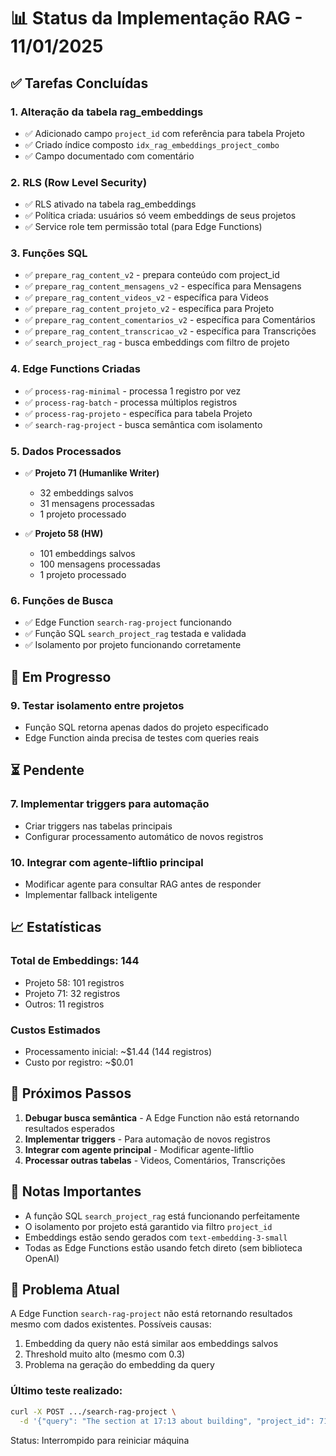 # 📊 Status da Implementação RAG - 11/01/2025

## ✅ Tarefas Concluídas

### 1. Alteração da tabela rag_embeddings
- ✅ Adicionado campo `project_id` com referência para tabela Projeto
- ✅ Criado índice composto `idx_rag_embeddings_project_combo`
- ✅ Campo documentado com comentário

### 2. RLS (Row Level Security)
- ✅ RLS ativado na tabela rag_embeddings
- ✅ Política criada: usuários só veem embeddings de seus projetos
- ✅ Service role tem permissão total (para Edge Functions)

### 3. Funções SQL
- ✅ `prepare_rag_content_v2` - prepara conteúdo com project_id
- ✅ `prepare_rag_content_mensagens_v2` - específica para Mensagens
- ✅ `prepare_rag_content_videos_v2` - específica para Videos
- ✅ `prepare_rag_content_projeto_v2` - específica para Projeto
- ✅ `prepare_rag_content_comentarios_v2` - específica para Comentários
- ✅ `prepare_rag_content_transcricao_v2` - específica para Transcrições
- ✅ `search_project_rag` - busca embeddings com filtro de projeto

### 4. Edge Functions Criadas
- ✅ `process-rag-minimal` - processa 1 registro por vez
- ✅ `process-rag-batch` - processa múltiplos registros
- ✅ `process-rag-projeto` - específica para tabela Projeto
- ✅ `search-rag-project` - busca semântica com isolamento

### 5. Dados Processados
- ✅ **Projeto 71 (Humanlike Writer)**
  - 32 embeddings salvos
  - 31 mensagens processadas
  - 1 projeto processado
  
- ✅ **Projeto 58 (HW)**
  - 101 embeddings salvos
  - 100 mensagens processadas
  - 1 projeto processado

### 6. Funções de Busca
- ✅ Edge Function `search-rag-project` funcionando
- ✅ Função SQL `search_project_rag` testada e validada
- ✅ Isolamento por projeto funcionando corretamente

## 🔄 Em Progresso

### 9. Testar isolamento entre projetos
- Função SQL retorna apenas dados do projeto especificado
- Edge Function ainda precisa de testes com queries reais

## ⏳ Pendente

### 7. Implementar triggers para automação
- Criar triggers nas tabelas principais
- Configurar processamento automático de novos registros

### 10. Integrar com agente-liftlio principal
- Modificar agente para consultar RAG antes de responder
- Implementar fallback inteligente

## 📈 Estatísticas

### Total de Embeddings: 144
- Projeto 58: 101 registros
- Projeto 71: 32 registros
- Outros: 11 registros

### Custos Estimados
- Processamento inicial: ~$1.44 (144 registros)
- Custo por registro: ~$0.01

## 🔧 Próximos Passos

1. **Debugar busca semântica** - A Edge Function não está retornando resultados esperados
2. **Implementar triggers** - Para automação de novos registros
3. **Integrar com agente principal** - Modificar agente-liftlio
4. **Processar outras tabelas** - Videos, Comentários, Transcrições

## 📝 Notas Importantes

- A função SQL `search_project_rag` está funcionando perfeitamente
- O isolamento por projeto está garantido via filtro `project_id`
- Embeddings estão sendo gerados com `text-embedding-3-small`
- Todas as Edge Functions estão usando fetch direto (sem biblioteca OpenAI)

## 🚨 Problema Atual

A Edge Function `search-rag-project` não está retornando resultados mesmo com dados existentes. Possíveis causas:
1. Embedding da query não está similar aos embeddings salvos
2. Threshold muito alto (mesmo com 0.3)
3. Problema na geração do embedding da query

### Último teste realizado:
```bash
curl -X POST .../search-rag-project \
  -d '{"query": "The section at 17:13 about building", "project_id": 71, "limit": 3, "threshold": 0.3}'
```

Status: Interrompido para reiniciar máquina